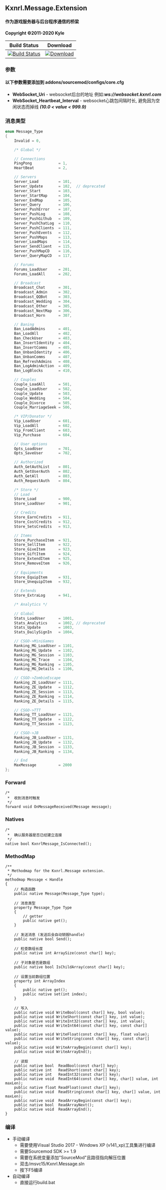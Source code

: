## Kxnrl.Message.Extension

#### 作为游戏服务器与后台程序通信的桥梁
 **Copyright ©2011-2020  Kyle**  
   
|Build Status|Download|
|---|---
|[![Build Status](https://img.shields.io/travis/Kxnrl/Kxnrl.Message.Extension/stable.svg?style=flat-square)](https://travis-ci.org/Kxnrl/Kxnrl.Message.Extension?branch=master) |[![Download](https://static.kxnrl.com/images/web/buttons/download.png)](https://build.kxnrl.com/_Raw/Kxnrl.Message.Extension/)  
  
   
### 参数
#### 以下参数需要添加到 addons/sourcemod/configs/core.cfg
* **WebSocket_Uri** - websocket后台的地址 例如:***ws://websocket.kxnrl.com***
* **WebSocket_Heartbeat_Interval** - websocket心跳包间隔时长, 避免因为空闲状态而掉线 ***(10.0 < value < 999.9)***
  
  
### 消息类型  
```c
enum Message_Type
{
    Invalid = 0,

    /* Global */

    // Connections
    PingPong            = 1,
    HeartBeat           = 2,

    // Servers
    Server_Load         = 101,
    Server_Update       = 102,  // deprecated
    Server_Start        = 103,
    Server_StartMap     = 104,
    Server_EndMap       = 105,
    Server_Query        = 106,
    Server_PushError    = 107,
    Server_PushLog      = 108,
    Server_PushGithub   = 109,
    Server_PushChatLog  = 110,
    Server_PushClients  = 111,
    Server_PushEvents   = 112,
    Server_PushMaps     = 113,
    Server_LoadMaps     = 114,
    Server_SendClient   = 115,
    Server_PushMapCD    = 116,
    Server_QueryMapCD   = 117,

    // Forums
    Forums_LoadUser     = 201,
    Forums_LoadAll      = 202,

    // Broadcast
    Broadcast_Chat      = 301,
    Broadcast_Admin     = 302,
    Broadcast_QQBot     = 303,
    Broadcast_Wedding   = 304,
    Broadcast_Other     = 305,
    Broadcast_NextMap   = 306,
    Broadcast_Horn      = 307,

    // Baning
    Ban_LoadAdmins      = 401,
    Ban_LoadAll         = 402,
    Ban_CheckUser       = 403,
    Ban_InsertIdentity  = 404,
    Ban_InsertComms     = 405,
    Ban_UnbanIdentity   = 406,
    Ban_UnbanComms      = 407,
    Ban_RefreshAdmins   = 408,
    Ban_LogAdminAction  = 409,
    Ban_LogBlocks       = 410,

    // Couples
    Couple_LoadAll      = 501,
    Couple_LoadUser     = 502,
    Couple_Update       = 503,
    Couple_Wedding      = 504,
    Couple_Divorce      = 505,
    Couple_MarriageSeek = 506,

    /* VIP/Donator */
    Vip_LoadUser        = 601,
    Vip_LoadAll         = 602,
    Vip_FromClient      = 603,
    Vip_Purchase        = 604,

    // User options
    Opts_LoadUser       = 701,
    Opts_SaveUser       = 702,

    // Authorized
    Auth_GetAuthList    = 801,
    Auth_GetUserAuth    = 802,
    Auth_GetAll         = 803,
    Auth_RequestAuth    = 804,

    /* Store */
    // Load
    Store_Load          = 900,
    Store_LoadUser      = 901,

    // Credits
    Store_EarnCredits   = 911,
    Store_CostCredits   = 912,
    Store_SetsCredits   = 913,

    // Items
    Store_PurchaseItem  = 921,
    Store_SellItem      = 922,
    Store_GiveItem      = 923,
    Store_GiftItem      = 924,
    Store_ExtendItem    = 925,
    Store_RemoveItem    = 926,
    
    // Equipments
    Store_EquipItem     = 931,
    Store_UnequipItem   = 932,

    // Extends
    Store_ExtraLog      = 941,

    /* Analytics */
    
    // Global
    Stats_LoadUser      = 1001,
    Stats_Analytics     = 1002, // deprecated
    Stats_Update        = 1003,
    Stats_DailySignIn   = 1004,

    // CSGO->MiniGames
    Ranking_MG_LoadUser = 1101,
    Ranking_MG_Update   = 1102,
    Ranking_MG_Session  = 1103,
    Ranking_MG_Trace    = 1104,
    Ranking_MG_Ranking  = 1105,
    Ranking_MG_Details  = 1106,

    // CSGO->ZombieEscape
    Ranking_ZE_LoadUser = 1111,
    Ranking_ZE_Update   = 1112,
    Ranking_ZE_Session  = 1113,
    Ranking_ZE_Ranking  = 1114,
    Ranking_ZE_Details  = 1115,

    // CSGO->TTT
    Ranking_TT_LoadUser = 1121,
    Ranking_TT_Update   = 1122,
    Ranking_TT_Session  = 1123,

    // CSGO->JB
    Ranking_JB_LoadUser = 1131,
    Ranking_JB_Update   = 1132,
    Ranking_JB_Session  = 1133,
    Ranking_JB_Ranking  = 1134,

    // End
    MaxMessage          = 2000
};
```  
  
  
### Forward
```sourcepawn
/*
 *  收到消息时触发
 */
forward void OnMessageReceived(Message message);
```
  

### Natives
```sourcepawn
/*
 *  确认服务器是否已经建立连接
 */
native bool KxnrlMessage_IsConnected();
```
  
  
### MethodMap
```sourcepawn
/**
 * Methodmap for the Kxnrl.Message extension.
 */
methodmap Message < Handle
{
    // 构造函数
    public native Message(Message_Type type);

    // 消息类型
    property Message_Type Type
    {
        // getter
        public native get();
    }

    // 发送消息 (发送后会自动销毁handle)
    public native bool Send();

    // 检查数组长度
    public native int ArraySize(const char[] key);

    // 子对象是否是数组
    public native bool IsChildArray(const char[] key);

    // 设置当前数组位置
    property int ArrayIndex
    {
        public native get();
        public native set(int index);
    }

    // 写入
    public native void WriteBool(const char[] key, bool value);
    public native void WriteShort(const char[] key, int value);
    public native void WriteInt32(const char[] key, int value);
    public native void WriteInt64(const char[] key, const char[] value);
    public native void WriteFloat(const char[] key, float value);
    public native void WriteString(const char[] key, const char[] value);
    public native void WriteArrayBegin(const char[] key);
    public native void WriteArrayEnd();

    // 读取
    public native bool  ReadBool(const char[] key);
    public native int   ReadShort(const char[] key);
    public native int   ReadInt32(const char[] key);
    public native void  ReadInt64(const char[] key, char[] value, int maxLen);
    public native float ReadFloat(const char[] key);
    public native void  ReadString(const char[] key, char[] value, int maxLen);
    public native void  ReadArrayBegin(const char[] key);
    public native bool  ReadArrayNext();
    public native void  ReadArrayEnd();
}
```


### 编译
* 手动编译
  - 需要使用Visual Studio 2017 - Windows XP (v141_xp)工具集进行编译
  - 需要Sourcemod SDK >= 1.9
  - 需要在系统变量添加"SourceMod"且路径指向解压位置
  - 双击/msvc15/Kxnrl.Message.sln
  - 按下F5编译
* 自动编译
  - 直接运行build.bat
 

